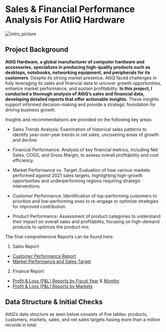 # Sales & Financial Performance Analysis For AtliQ Hardware 
![intro_picture](https://github.com/user-attachments/assets/51aaee61-a52a-4b86-88ed-26a37ac3f341)

## Project Background
**AtliQ Hardware, a global manufacturer of computer hardware and accessories, specializes in producing high-quality products such as desktops, notebooks, networking equipment, and peripherals for its customers**. Despite its strong market presence, AtliQ faced challenges in fully leveraging its sales and financial data to uncover growth opportunities, enhance market performance, and sustain profitability. **In this project, I conducted a thorough analysis of AtliQ’s sales and financial data, developing detailed reports that offer actionable insights**. These insights support informed decision-making and provide a strategic foundation for driving business growth.

Insights and recommendations are provided on the following key areas:

* Sales Trends Analysis: Examination of historical sales patterns to identify year-over-year trends in net sales, uncovering areas of growth and decline.

* Financial Performance: Analysis of key financial metrics, including Net Sales, COGS, and  Gross Margin, to assess overall profitability and cost efficiency.

* Market Performance vs. Target: Evaluation of how various markets performed against 2021 sales targets, highlighting high-growth opportunities and underperforming regions requiring strategic interventions.

* Customer Performance: Identification of top-performing customers to prioritize and low-performing ones to re-engage or optimize strategies for improved contribution.

* Product Performance: Assessment of product categories to understand their impact on overall sales and profitability, focusing on high-demand products to optimize the product mix.

The final comprehensive Reports can be found here:

1. Sales Report
- [Customer Performance Report](link)
- [Market Performance and Sales Target](link)

2. Finance Report
- [Profit & Loss (P&L) Reports by Fiscal Year](link) & [Months](link)
- [Profit & Loss (P&L) Reports by Markets](link)  

## Data Structure & Initial Checks
AtliQ’s data structure as seen below consists of five tables: products, customers, markets, sales, and net sales targets having more than a million records in total.
